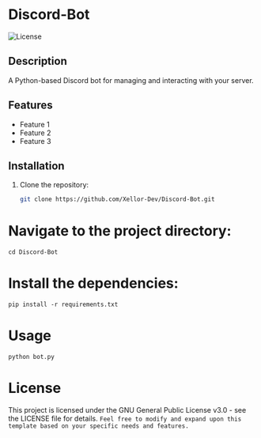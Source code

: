 # Discord-Bot

![License](https://img.shields.io/github/license/Xellor-Dev/Discord-Bot)

## Description
A Python-based Discord bot for managing and interacting with your server.

## Features
- Feature 1
- Feature 2
- Feature 3

## Installation
1. Clone the repository:
   ```bash
   git clone https://github.com/Xellor-Dev/Discord-Bot.git
   ```

# Navigate to the project directory:

```cd Discord-Bot```

# Install the dependencies:

```pip install -r requirements.txt```

# Usage

```python bot.py```

# License
This project is licensed under the GNU General Public License v3.0 - see the LICENSE file for details.
```Feel free to modify and expand upon this template based on your specific needs and features.```
